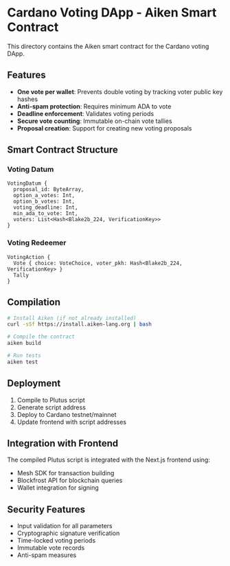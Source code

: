 # Cardano Voting DApp - Aiken Smart Contract

This directory contains the Aiken smart contract for the Cardano voting DApp.

## Features

- **One vote per wallet**: Prevents double voting by tracking voter public key hashes
- **Anti-spam protection**: Requires minimum ADA to vote
- **Deadline enforcement**: Validates voting periods
- **Secure vote counting**: Immutable on-chain vote tallies
- **Proposal creation**: Support for creating new voting proposals

## Smart Contract Structure

### Voting Datum
```
VotingDatum {
  proposal_id: ByteArray,
  option_a_votes: Int,
  option_b_votes: Int,
  voting_deadline: Int,
  min_ada_to_vote: Int,
  voters: List<Hash<Blake2b_224, VerificationKey>>
}
```

### Voting Redeemer
```
VotingAction {
  Vote { choice: VoteChoice, voter_pkh: Hash<Blake2b_224, VerificationKey> }
  Tally
}
```

## Compilation

```bash
# Install Aiken (if not already installed)
curl -sSf https://install.aiken-lang.org | bash

# Compile the contract
aiken build

# Run tests
aiken test
```

## Deployment

1. Compile to Plutus script
2. Generate script address
3. Deploy to Cardano testnet/mainnet
4. Update frontend with script addresses

## Integration with Frontend

The compiled Plutus script is integrated with the Next.js frontend using:
- Mesh SDK for transaction building
- Blockfrost API for blockchain queries
- Wallet integration for signing

## Security Features

- Input validation for all parameters
- Cryptographic signature verification
- Time-locked voting periods
- Immutable vote records
- Anti-spam measures
